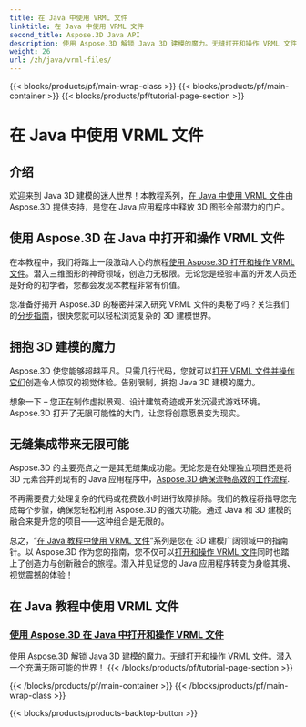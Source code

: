 ```yaml
---
title: 在 Java 中使用 VRML 文件
linktitle: 在 Java 中使用 VRML 文件
second_title: Aspose.3D Java API
description: 使用 Aspose.3D 解锁 Java 3D 建模的魔力。无缝打开和操作 VRML 文件。潜入一个充满无限可能的世界！
weight: 26
url: /zh/java/vrml-files/
---
```


{{< blocks/products/pf/main-wrap-class >}}
{{< blocks/products/pf/main-container >}}
{{< blocks/products/pf/tutorial-page-section >}}

# 在 Java 中使用 VRML 文件

## 介绍

欢迎来到 Java 3D 建模的迷人世界！本教程系列，[在 Java 中使用 VRML 文件](./open-vrml-files-java/)由 Aspose.3D 提供支持，是您在 Java 应用程序中释放 3D 图形全部潜力的门户。

## 使用 Aspose.3D 在 Java 中打开和操作 VRML 文件
在本教程中，我们将踏上一段激动人心的旅程[使用 Aspose.3D 打开和操作 VRML 文件](./open-vrml-files-java/)。潜入三维图形的神奇领域，创造力无极限。无论您是经验丰富的开发人员还是好奇的初学者，您都会发现本教程非常有价值。

您准备好揭开 Aspose.3D 的秘密并深入研究 VRML 文件的奥秘了吗？关注我们的[分步指南](./open-vrml-files-java/)，很快您就可以轻松浏览复杂的 3D 建模世界。

## 拥抱 3D 建模的魔力
Aspose.3D 使您能够超越平凡。只需几行代码，您就可以[打开 VRML 文件并操作它们](./open-vrml-files-java/)创造令人惊叹的视觉体验。告别限制，拥抱 Java 3D 建模的魔力。

想象一下 – 您正在制作虚拟景观、设计建筑奇迹或开发沉浸式游戏环境。 Aspose.3D 打开了无限可能性的大门，让您将创意愿景变为现实。

## 无缝集成带来无限可能
Aspose.3D 的主要亮点之一是其无缝集成功能。无论您是在处理独立项目还是将 3D 元素合并到现有的 Java 应用程序中，[Aspose.3D 确保流畅高效的工作流程](./open-vrml-files-java/).

不再需要费力处理复杂的代码或花费数小时进行故障排除。我们的教程将指导您完成每个步骤，确保您轻松利用 Aspose.3D 的强大功能。通过 Java 和 3D 建模的融合来提升您的项目——这种组合是无限的。

总之，“[在 Java 教程中使用 VRML 文件](./open-vrml-files-java/)“系列是您在 3D 建模广阔领域中的指南针。以 Aspose.3D 作为您的指南，您不仅可以[打开和操作 VRML 文件](./open-vrml-files-java/)同时也踏上了创造力与创新融合的旅程。潜入并见证您的 Java 应用程序转变为身临其境、视觉震撼的体验！
## 在 Java 教程中使用 VRML 文件
### [使用 Aspose.3D 在 Java 中打开和操作 VRML 文件](./open-vrml-files-java/)
使用 Aspose.3D 解锁 Java 3D 建模的魔力。无缝打开和操作 VRML 文件。潜入一个充满无限可能的世界！
{{< /blocks/products/pf/tutorial-page-section >}}

{{< /blocks/products/pf/main-container >}}
{{< /blocks/products/pf/main-wrap-class >}}

{{< blocks/products/products-backtop-button >}}
